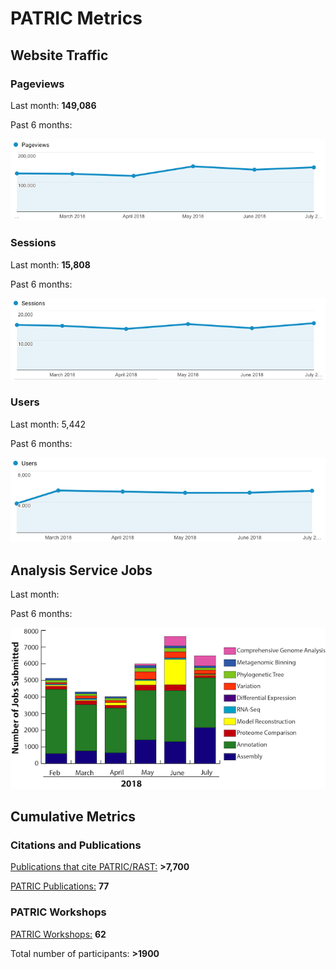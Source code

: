 # PATRIC Metrics
 
## Website Traffic

### Pageviews
Last month: **149,086**

Past 6 months:

![Pageviews 6 months](./images/pageviews_6_months.png)

### Sessions
Last month: **15,808** 

Past 6 months:

![Sessions 6 months](./images/sessions_6_months.png)

### Users
Last month: 5,442

Past 6 months:

![Users 6 months](./images/users_6_months.png)


## Analysis Service Jobs

Last month: 

Past 6 months:

![Service Jobs 6 months](./images/analysis_jobs_6_months.png)


## Cumulative Metrics

### Citations and Publications

[Publications that cite PATRIC/RAST:](https://scholar.google.com/citations?user=Ov91kMAAAAAJ&hl=en&authuser=1) **>7,700**

[PATRIC Publications:](https://patricbrc.org/webpage/website/publications.html) **77**

### PATRIC Workshops

[PATRIC Workshops:](https://patricbrc.org/webpage/website/workshops.html) **62**

Total number of participants: **>1900**
